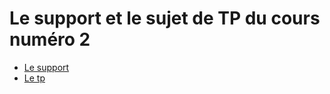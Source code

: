 # Le support et le sujet de TP du cours numéro 2

* [Le support](https://docs.google.com/presentation/d/e/2PACX-1vQyZDBn__WQV-Ufz0Fqj2fjMliWbsXhYSluuuNJyUrDTjxdjoCCZRYKJR0rimgj9_-y_Qv6_Oz1NMXz/pub?start=false&loop=false&delayms=3000)
* [Le tp](https://docs.google.com/document/d/e/2PACX-1vQn6jTtOUoD1TW8fJ9H8DfdelFHleMHuVegnWjSQ6eGbRm8w_FaCZMrvp_77uhne5yRi0YKhSdi234K/pub)
